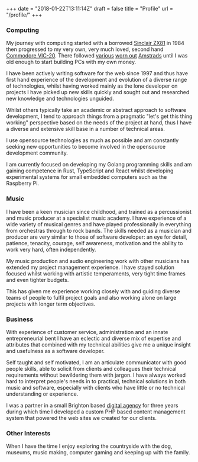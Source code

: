 +++
date = "2018-01-22T13:11:14Z"
draft = false
title = "Profile"
url = "/profile/"
+++

### Computing

My journey with computing started with a borrowed [Sinclair ZX81](https://en.wikipedia.org/wiki/ZX81) in 1984 then progressed
to my very own, very much loved, second hand [Commodore VIC-20](https://en.wikipedia.org/wiki/Commodore_VIC-20). There 
followed [various](http://www.nostalgianerd.com/amstrad-pc1512) [worn out](http://www.computinghistory.org.uk/det/733/Amstrad-PC1640-HD20) 
[Amstrads](http://www.computinghistory.org.uk/det/1264/Amstrad-PC2286-40/) until I was old enough to start building PCs 
with my own money.

I have been actively writing software for the web since 1997 and thus have first hand experience of the development and 
evolution of a diverse range of technologies, whilst having worked mainly as the lone developer on projects I have picked up 
new skills quickly and sought out and researched new knowledge and technologies unguided. 

Whilst others typically take an academic or abstract approach to software development, I tend to approach things from a 
pragmatic "let's get this thing working" perspective based on the needs of the project at hand, thus I have a diverse and
extensive skill base in a number of technical areas.

I use opensource technologies as much as possible and am constantly seeking new opportunities to become involved in the 
opensource development community.

I am currently focused on developing my Golang programming skills and am gaining competence in Rust, TypeScript and React
whilst developing experimental systems for small embedded computers such as the Raspberry Pi.

### Music

I have been a keen musician since childhood, and trained as a percussionist and music producer at a specialist music academy.
I have experience of a wide variety of musical genres and have played professionally in everything from orchestras 
through to rock bands. The skills needed as a musician and producer are very similar to those of software developer: an eye 
for detail, patience, tenacity, courage, self awareness, motivation and the ability to work very hard, often independently.  

My music production and audio engineering work with other musicians has extended my project management experience. I 
have stayed solution focused whilst working with artistic temperaments, very tight time frames and even tighter budgets.

This has given me experience working closely with and guiding diverse teams of people to fulfil project goals and also 
working alone on large projects with longer term objectives.

### Business

With experience of customer service, administration and an innate entrepreneurial bent I have an eclectic 
and diverse mix of expertise and attributes that combined with my technical abilities give me a unique insight and 
usefulness as a software developer.

Self taught and self motivated, I am an articulate communicator with good people skills, able to solicit from clients 
and colleagues their technical requirements without bewildering them with jargon. I have always worked hard to interpret 
people's needs in to practical, technical solutions in both music and software, especially with clients who have little 
or no technical understanding or experience.

I was a partner in a small Brighton based [digital agency](https://web.archive.org/web/20080828190441/http://www.vr16.com/)
for three years during which time I developed a custom PHP based content management system that powered the web sites 
we created for our clients.

### Other Interests

When I have the time I enjoy exploring the countryside with the dog, museums, music making, computer gaming and keeping 
up with the family.